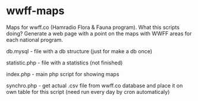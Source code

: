 # wwff-maps
Maps for wwff.co (Hamradio Flora & Fauna program). What this scripts doing? Generate a web page with a point on the maps with WWFF areas for each national program.

db.mysql - file with a db structure (just for make a db once)

statistic.php - file with a statistics (not finished)

index.php - main php script for showing maps

synchro.php - get actual .csv file from wwff.co database and place it on own table for this script (need run every day by cron automaticaly)


